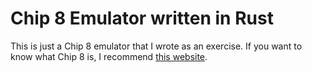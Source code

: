 # Chip 8 Emulator written in Rust

This is just a Chip 8 emulator that I wrote as an exercise. If you want to know
what Chip 8 is, I recommend [this website](http://devernay.free.fr/hacks/chip8/C8TECH10.HTM).
